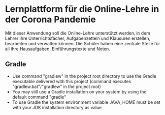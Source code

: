 # Lernplattform für die Online-Lehre in der Corona Pandemie

Mit dieser Anwendung soll die Online-Lehre unterstützt werden, in dem Lehrer ihre Unterrichtsfächer, Aufgabenzetteln und Klausuren erstellen, bearbeiten und verwalten können. Die Schüler haben eine zentrale Stelle für all ihre Hausaufgaben, Einführungstexte und Noten.



Gradle
----
- Use command "gradlew" in the project root directory to use the Gradle executable delivered with this project (command executes "gradlew.bat"/"gradlew" in the project root)
- You may still use a Gradle installation on your system by using the default command "gradle"
- To use Gradle the system environment variable JAVA_HOME must be set with your JDK installation directory as value
